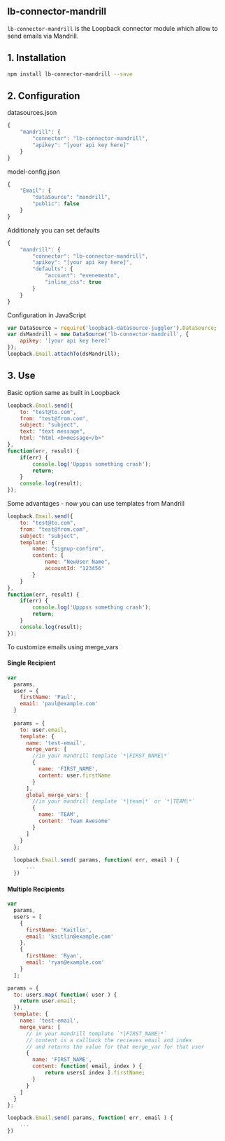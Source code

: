 ## lb-connector-mandrill

`lb-connector-mandrill` is the Loopback connector module which allow to send emails via Mandrill.

## 1. Installation
```sh
npm install lb-connector-mandrill --save
```

## 2. Configuration

datasources.json

```js
{
    "mandrill": {
        "connector": "lb-connector-mandrill",
        "apikey": "[your api key here]"
    }
}
```

model-config.json

```js
{
    "Email": {
        "dataSource": "mandrill",
        "public": false
    }
}
```

Additionaly you can set defaults

```js
{
    "mandrill": {
        "connector": "lb-connector-mandrill",
        "apikey": "[your api key here]",
        "defaults": {
            "account": "evenemento",
            "inline_css": true
        }
    }
}
```

Configuration in JavaScript

```js
var DataSource = require('loopback-datasource-juggler').DataSource;
var dsMandrill = new DataSource('lb-connector-mandrill', {
    apikey: '[your api key here]'
});
loopback.Email.attachTo(dsMandrill);
```

## 3. Use

Basic option same as built in Loopback

```js
loopback.Email.send({
    to: "test@to.com",
    from: "test@from.com",
    subject: "subject",
    text: "text message",
    html: "html <b>message</b>"
},
function(err, result) {
    if(err) {
        console.log('Upppss something crash');
        return;
    }
    console.log(result);
});
```

Some advantages - now you can use templates from Mandrill

```js
loopback.Email.send({
    to: "test@to.com",
    from: "test@from.com",
    subject: "subject",
    template: {
        name: "signup-confirm",
        content: {
            name: "NewUser Name",
            accountId: "123456"
        }
    }
},
function(err, result) {
    if(err) {
        console.log('Upppss something crash');
        return;
    }
    console.log(result);
});
```

To customize emails using merge_vars
 
#### Single Recipient
```js
var
  params,
  user = {
    firstName: 'Paul',
    email: 'paul@example.com'
  }
  
  params = {
    to: user.email,
    template: {
      name: 'test-email',
      merge_vars: [ 
        //in your mandrill template `*|FIRST_NAME|*`
        {
          name: 'FIRST_NAME',
          content: user.firstName
        }
      ],
      global_merge_vars: [
        //in your mandrill template `*|team|*` or `*|TEAM|*`
        {
          name: 'TEAM',
          content: 'Team Awesome'
        }
      ]
    }
  };
  
  loopback.Email.send( params, function( err, email ) {
      ...
  })
```
        
#### Multiple Recipients 
```js
var
  params,
  users = [
    {
      firstName: 'Kaitlin',
      email: 'kaitlin@example.com'
    },
    {
      firstName: 'Ryan',
      email: 'ryan@example.com'
    }
  ];

params = {
  to: users.map( function( user ) {
    return user.email;
  }),   
  template: {
    name: 'test-email',
    merge_vars: [
      // in your mandrill template `*|FIRST_NAME|*`
      // content is a callback the recieves email and index
      // and returns the value for that merge_var for that user
      {
        name: 'FIRST_NAME',
        content: function( email, index ) {
            return users[ index ].firstName;
        }
      }
    ]
  }
};

loopback.Email.send( params, function( err, email ) {
    ...
})
```
